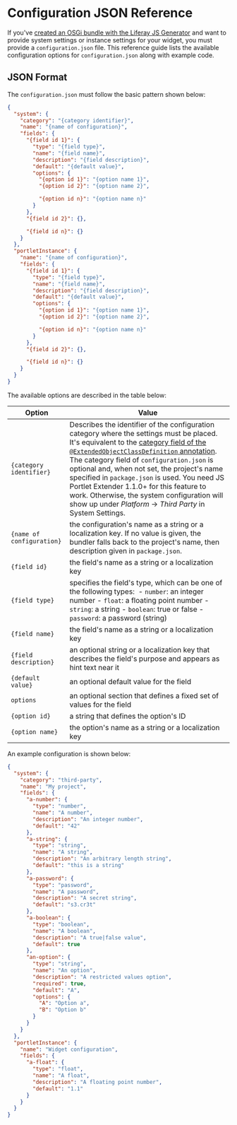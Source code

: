 # Configuration JSON Reference

If you've [created an OSGi bundle with the Liferay JS Generator](../developer-guide/creating-a-js-widget-with-the-js-generator.md) and want to provide system settings or instance settings for your widget, you must provide a `configuration.json` file. This reference guide lists the available configuration options for `configuration.json` along with example code. 

## JSON Format

The `configuration.json` must follow the basic pattern shown below:

```json
{
  "system": {
    "category": "{category identifier}",
    "name": "{name of configuration}",
    "fields": {
      "{field id 1}": {
        "type": "{field type}",
        "name": "{field name}",
        "description": "{field description}",
        "default": "{default value}",
        "options": {
          "{option id 1}": "{option name 1}",
          "{option id 2}": "{option name 2}",

          "{option id n}": "{option name n}"
        }
      },
      "{field id 2}": {},

      "{field id n}": {}
    }
  },
  "portletInstance": {
    "name": "{name of configuration}",
    "fields": {
      "{field id 1}": {
        "type": "{field type}",
        "name": "{field name}",
        "description": "{field description}",
        "default": "{default value}",
        "options": {
          "{option id 1}": "{option name 1}",
          "{option id 2}": "{option name 2}",

          "{option id n}": "{option name n}"
        }
      },
      "{field id 2}": {},

      "{field id n}": {}
    }
  }
}
```

The available options are described in the table below:

| Option | Value |
| --- | --- |
| `{category identifier}` | Describes the identifier of the configuration category where the settings must be placed. It's equivalent to the [category field of the `@ExtendedObjectClassDefinition` annotation](TODO:categorizing-the-configuration). The category field of `configuration.json` is optional and, when not set, the project's name specified in `package.json` is used. You need JS Portlet Extender 1.1.0+ for this feature to work. Otherwise, the system configuration will show up under *Platform* &rarr; *Third Party* in System Settings. |
| `{name of configuration}` | the configuration's name as a string or a localization key. If no value is given, the bundler falls back to the project's name, then description given in `package.json`. |
| `{field id}` | the field's name as a string or a localization key |
| `{field type}` | specifies the field's type, which can be one of the following types: &nbsp;- `number`: an integer number&nbsp;- `float`: a floating point number&nbsp;- `string`: a string&nbsp;- `boolean`: true or false&nbsp;- `password`: a password (string) |
| `{field name}` | the field's name as a string or a localization key |
| `{field description}` | an optional string or a localization key that describes the field's purpose and appears as hint text near it |
| `{default value}` | an optional default value for the field |
| `options` | an optional section that defines a fixed set of values for the field |
| `{option id}` | a string that defines the option's ID |
| `{option name}` | the option's name as a string or a localization key |

An example configuration is shown below:

```json
{
  "system": {
    "category": "third-party",
    "name": "My project",
    "fields": {
      "a-number": {
        "type": "number",
        "name": "A number",
        "description": "An integer number",
        "default": "42"
      },
      "a-string": {
        "type": "string",
        "name": "A string",
        "description": "An arbitrary length string",
        "default": "this is a string"
      },
      "a-password": {
        "type": "password",
        "name": "A password",
        "description": "A secret string",
        "default": "s3.cr3t"
      },
      "a-boolean": {
        "type": "boolean",
        "name": "A boolean",
        "description": "A true|false value",
        "default": true
      },
      "an-option": {
        "type": "string",
        "name": "An option",
        "description": "A restricted values option",
        "required": true,
        "default": "A",
        "options": {
          "A": "Option a",
          "B": "Option b"
        }
      }
    }
  },
  "portletInstance": {
    "name": "Widget configuration",
    "fields": {
      "a-float": {
        "type": "float",
        "name": "A float",
        "description": "A floating point number",
        "default": "1.1"
      }
    }
  }
}
```
